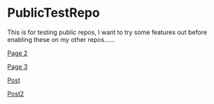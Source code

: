 # PublicTestRepo
This is for testing public repos, I want to try some features out before enabling these on my other repos......

<a href="10 - T1.html">Page 2</a>

<a href="20 - T2.html">Page 3</a>

<a href="post.html">Post</a>

<a href="post2.html">Post2</a>
